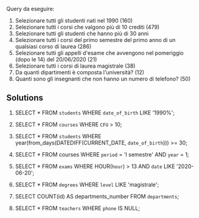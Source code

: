 Query da eseguire:
1. Selezionare tutti gli studenti nati nel 1990 (160)
2. Selezionare tutti i corsi che valgono più di 10 crediti (479)
3. Selezionare tutti gli studenti che hanno più di 30 anni
4. Selezionare tutti i corsi del primo semestre del primo anno di un qualsiasi corso di laurea (286)
5. Selezionare tutti gli appelli d'esame che avvengono nel pomeriggio (dopo le 14) del 20/06/2020 (21)
6. Selezionare tutti i corsi di laurea magistrale (38)
7. Da quanti dipartimenti è composta l'università? (12)
8. Quanti sono gli insegnanti che non hanno un numero di telefono? (50)

## Solutions

1. SELECT * 
FROM `students` 
WHERE `date_of_birth` LIKE '1990%';

2. SELECT * 
FROM `courses` 
WHERE `CFU` > 10;

3. SELECT * 
FROM `students` 
WHERE year(from_days(DATEDIFF(CURRENT_DATE, `date_of_birth`))) >= 30;

4. SELECT *
FROM courses
WHERE `period` = 'I semestre'
AND `year` = 1;

5. SELECT *
FROM `exams`
WHERE HOUR(`hour`) > 13
AND `date`
LIKE '2020-06-20';

6. SELECT *
FROM `degrees`
WHERE `level`
LIKE 'magistrale';

7. SELECT COUNT(id)
AS departments_number
FROM `departments`;

8. SELECT *
FROM `teachers`
WHERE `phone` IS NULL;